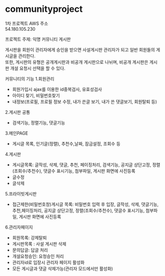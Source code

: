 # communityproject

1차 프로젝트 AWS 주소  
54.180.105.230  


프로젝트 주제: 익명 커뮤니티 게시판


게시판을 회원이 관리자에게 승인을 받으면 사설게시판 관리자가 되고 일반 회원들의 게시글을 관리한다.  
또한, 게시판의 유형은 공개게시판과 비공개 게시판으로 나뉘며, 비공개 게시판은 게시판 개설 요청시 선택을 할 수 있다.  


커뮤니티의 기능
1.회원관리
  * 회원가입시 ajax를 이용한 id중복검사, 유효성검사
  * 아이디 찾기, 비밀번호찾기
  * 내정보(프로필, 프로필 정보 수정, 내가 쓴글 보기, 내가 쓴 댓글보기, 회원탈퇴 등)


2.게시판 공통
  * 검색기능, 정렬기능, 댓글기능
  
3.메인PAGE
  * 게시글 목록, 인기글(정렬), 추천수,날짜, 잠금설정, 조회수 등

4.게시판
  * 게시글목록: 글작성, 삭제, 댓글, 추천, 페이징처리, 검색기능, 공지글 상단고정, 정렬(조회수/추천수), 댓글수 표시기능, 첨부파일, 게시판 화면에 사진등록
  * 글수정
  * 글삭제
  
5.프라이빗게시판
  * 접근제한(비밀번호창)게시글 목록: 비밀번호 입력 후 입장, 글작성, 삭제, 댓글기능, 추천,페이징처리, 공지글 상단고정, 정렬(조회수/추천수), 댓글수 표시기능, 첨부파일, 게시판 화면에 사진등록

6.관리자페이지
  * 회원목록: 강제탈퇴
  * 게시판목록 : 사설 게시판 삭제
  * 문의답글: 답글 처리
  * 개설요청승인: 요청승인 처리
  * 관리자id로 입장시 관리자 페이지 활성화
  * 모든 게시글과 댓글 삭제가능(관리자 모드에서만 활성화)

  
  





